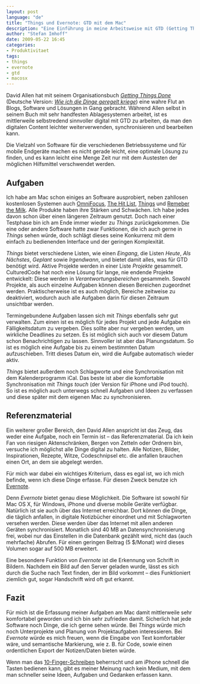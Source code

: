 ```yaml
---
layout: post
language: "de"
title: "Things und Evernote: GTD mit dem Mac"
description: "Eine Einführung in meine Arbeitsweise mit GTD (Getting Things Done) am Mac und wie ich Things und Evernote dafür verwende."
author: "Stefan Imhoff"
date: 2009-05-22 16:45
categories:
- Produktivitaet
tags:
- things
- evernote
- gtd
- macosx
---
```


David Allen hat mit seinem Organisationsbuch <cite>[Getting Things Done](http://www.amazon.de/gp/product/0142000280/ref=as_li_ss_tl?ie=UTF8&camp=1638&creative=19454&creativeASIN=0142000280&linkCode=as2&tag=kogakurede-21)</cite> (Deutsche Version: <cite>[Wie ich die Dinge geregelt kriege](http://www.amazon.de/gp/product/3492240607/ref=as_li_ss_tl?ie=UTF8&camp=1638&creative=19454&creativeASIN=3492240607&linkCode=as2&tag=kogakurede-21)</cite>) eine wahre Flut an Blogs, Software und Lösungen in Gang gebracht. Während Allen selbst in seinem Buch mit sehr handfesten Ablagesystemen arbeitet, ist es mittlerweile selbstredend sinnvoller digital mit GTD zu arbeiten, da man den digitalen Content leichter weiterverwenden, synchronisieren und bearbeiten kann.

Die Vielzahl von Software für die verschiedenen Betriebssysteme und für mobile Endgeräte machen es nicht gerade leicht, eine optimale Lösung zu finden, und es kann leicht eine Menge Zeit nur mit dem Austesten der möglichen Hilfsmittel verschwendet werden.

## Aufgaben

Ich habe am Mac schon einiges an Software ausprobiert, neben zahllosen kostenlosen Systemen auch [OmniFocus](https://www.omnigroup.com/omnifocus/), [The Hit List](http://www.karelia.com/products/the-hit-list/mac.html), [Things](https://culturedcode.com/things/ "Things - task management on the Mac") und [Remeber the Milk](https://www.rememberthemilk.com/ "Remember The Milk: Online to do list and task management"). Alle Produkte haben ihre Stärken und Schwächen. Ich habe jedes davon schon über einen längeren Zeitraum genutzt. Doch nach einer Testphase bin ich am Ende immer wieder zu <cite>Things</cite> zurückgekommen. Die eine oder andere Software hatte zwar Funktionen, die ich auch gerne in <cite>Things</cite> sehen würde, doch schlägt dieses seine Konkurrenz mit dem einfach zu bedienenden Interface und der geringen Komplexität.

*Things* bietet verschiedene Listen, wie einen *Eingang*, die Listen *Heute*, *Als Nächstes*, *Geplant* sowie *Irgendwann*, und bietet damit alles, was für GTD benötigt wird. Aktive Projekte werden in einer Liste *Projekte* gesammelt. CulturedCode hat noch eine Lösung für lange, nie endende Projekte entwickelt: Diese werden in *Verantwortungsbereichen* gesammeln. Sowohl Projekte, als auch einzelne Aufgaben können diesen Bereichen zugeordnet werden. Praktischerweise ist es auch möglich, Bereiche zeitweise zu deaktiviert, wodurch auch alle Aufgaben darin für diesen Zeitraum unsichtbar werden.

Termingebundene Aufgaben lassen sich mit <cite>Things</cite> ebenfalls sehr gut verwalten. Zum einen ist es möglich für jedes Projekt und jede Aufgabe ein Fälligkeitsdatum zu vergeben. Dies sollte aber nur vergeben werden, um wirkliche Deadlines zu setzen. Es ist möglich sich auch vor diesem Datum schon Benachrichtigen zu lassen. Sinnvoller ist aber das Planungsdatum. So ist es möglich eine Aufgabe bis zu einem bestimmten Datum aufzuschieben. Tritt dieses Datum ein, wird die Aufgabe automatisch wieder aktiv.

*Things* bietet außerdem noch Schlagworte und eine Synchronisation mit dem Kalenderprogramm iCal. Das beste ist aber die komfortable Synchronisation mit <cite>Things touch</cite> (der Version für iPhone und iPod touch). So ist es möglich auch unterwegs schnell Aufgaben und Ideen zu verfassen und diese später mit dem eigenen Mac zu synchronisieren.

## Referenzmaterial

Ein weiterer großer Bereich, den David Allen anspricht ist das Zeug, das weder eine Aufgabe, noch ein Termin ist – das Referenzmaterial. Da ich kein Fan von riesigen Aktenschränken, Bergen von Zetteln oder Ordnern bin, versuche ich möglichst alle Dinge digital zu halten.
Alle Notizen, Bilder, Inspirationen, Rezepte, Witze, Codeschnipsel etc. die anfallen brauchen einen Ort, an dem sie abgelegt werden.

Für mich war dabei ein wichtiges Kriterium, dass es egal ist, wo ich mich befinde, wenn ich diese Dinge erfasse. Für diesen Zweck benutze ich [Evernote](https://evernote.com/intl/de/).

Denn <cite>Evernote</cite> bietet genau diese Möglichkeit. Die Software ist sowohl für Mac OS X, für Windows, iPhone und diverse mobile Geräte verfügbar. Natürlich ist sie auch über das Internet erreichbar. Dort können die Dinge, die täglich anfallen, in digitale Notizbücher einordnet und mit Schlagworten versehen werden. Diese werden über das Internet mit allen anderen Geräten synchronisiert. Monatlich sind 40 MB an Datensynchronisierung frei, wobei nur das Einstellen in die Datenbank gezählt wird, nicht das (auch mehrfache) Abrufen. Für einen geringen Beitrag (5 $/Monat) wird dieses Volumen sogar auf 500 MB erweitert.

Eine besondere Funktion von <cite>Evernote</cite> ist die Erkennung von Schrift in Bildern. Nachdem ein Bild auf den Server geladen wurde, lässt es sich durch die Suche nach Text finden, der im Bild vorkommt – dies Funktioniert ziemlich gut, sogar Handschrift wird oft gut erkannt.

## Fazit

Für mich ist die Erfassung meiner Aufgaben am Mac damit mittlerweile sehr komfortabel geworden und ich bin sehr zufrieden damit. Sicherlich hat jede Software noch Dinge, die ich gerne sehen würde. Bei <cite>Things</cite> würde mich noch Unterprojekte und Planung von Projektaufgaben interessieren. Bei <cite>Evernote</cite> würde es mich freuen, wenn die Eingabe von Text komfortabler wäre, und semantische Markierung, wie z. B. für Code, sowie einen ordentlichen Export der Notizen/Daten bieten würde.

Wenn man das [10-Finger-Schreiben](http://www.tipp10.com/de/) beherrscht und am iPhone schnell die Tasten bedienen kann, gibt es meiner Meinung nach kein Medium, mit dem man schneller seine Ideen, Aufgaben und Gedanken erfassen kann.
